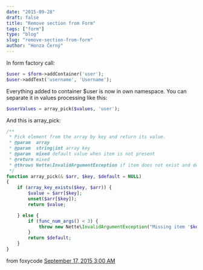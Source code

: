 ```yaml
---
date: "2015-09-28"
draft: false
title: "Remove section from Form"
tags: ["form"]
type: "blog"
slug: "remove-section-from-form"
author: "Honza Černý"
---
```


In form factory call:

```php
$user = $form->addContainer('user');
$user->addText('username', 'Username');
```

Everything added to container $user is now in own namespace. You can separate it in values processing like this:

```php
$userValues = array_pick($values, 'user');
```

And this is array_pick:

```php
/**
 * Pick element from the array by key and return its value.
 * @param  array
 * @param  string|int array key
 * @param  mixed default value when item is not present
 * @return mixed
 * @throws Nette\InvalidArgumentException if item does not exist and default value is not provided
 */
function array_pick(& $arr, $key, $default = NULL)
{
	if (array_key_exists($key, $arr)) {
		$value = $arr[$key];
		unset($arr[$key]);
		return $value;

	} else {
		if (func_num_args() < 3) {
			throw new Nette\InvalidArgumentException("Missing item '$key'.");
		}
		return $default;
	}
}
```

from foxycode [September 17, 2015 3:00 AM](https://gitter.im/nette/nette?at=55fa10c318e0111d7e4f408b)
